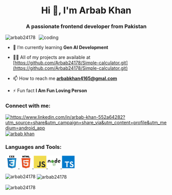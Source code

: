 <h1 align="center">Hi 👋, I'm Arbab Khan</h1>
<h3 align="center">A passionate frontend developer from Pakistan</h3>
<img align="right" alt="coding"width="400"src="https://user-images.githubusercontent.com/55389276/140866485-8fb1c876-9a8f-4d6a-98dc-08c4981eaf70.gif">
<p align="left"> <img src="https://komarev.com/ghpvc/?username=arbab24178&label=Profile%20views&color=0e75b6&style=flat" alt="arbab24178" /> </p>

- 🌱 I’m currently learning **Gen AI Development**

- 👨‍💻 All of my projects are available at [https://github.com/Arbab24178/Simple-calculator.git](https://github.com/Arbab24178/Simple-calculator.git)

- 📫 How to reach me **arbabkhan4165@gmal.com**

- ⚡ Fun fact **I Am Fun Loving Person**

<h3 align="left">Connect with me:</h3>
<p align="left">
<a href="https://linkedin.com/in/https://www.linkedin.com/in/arbab-khan-552a64282?utm_source=share&utm_campaign=share_via&utm_content=profile&utm_medium=android_app" target="blank"><img align="center" src="https://raw.githubusercontent.com/rahuldkjain/github-profile-readme-generator/master/src/images/icons/Social/linked-in-alt.svg" alt="https://www.linkedin.com/in/arbab-khan-552a64282?utm_source=share&utm_campaign=share_via&utm_content=profile&utm_medium=android_app" height="30" width="40" /></a>
<a href="https://fb.com/arbab khan" target="blank"><img align="center" src="https://raw.githubusercontent.com/rahuldkjain/github-profile-readme-generator/master/src/images/icons/Social/facebook.svg" alt="arbab khan" height="30" width="40" /></a>
</p>

<h3 align="left">Languages and Tools:</h3>
<p align="left"> <a href="https://www.w3schools.com/css/" target="_blank" rel="noreferrer"> <img src="https://raw.githubusercontent.com/devicons/devicon/master/icons/css3/css3-original-wordmark.svg" alt="css3" width="40" height="40"/> </a> <a href="https://www.w3.org/html/" target="_blank" rel="noreferrer"> <img src="https://raw.githubusercontent.com/devicons/devicon/master/icons/html5/html5-original-wordmark.svg" alt="html5" width="40" height="40"/> </a> <a href="https://developer.mozilla.org/en-US/docs/Web/JavaScript" target="_blank" rel="noreferrer"> <img src="https://raw.githubusercontent.com/devicons/devicon/master/icons/javascript/javascript-original.svg" alt="javascript" width="40" height="40"/> </a> <a href="https://nodejs.org" target="_blank" rel="noreferrer"> <img src="https://raw.githubusercontent.com/devicons/devicon/master/icons/nodejs/nodejs-original-wordmark.svg" alt="nodejs" width="40" height="40"/> </a> <a href="https://www.typescriptlang.org/" target="_blank" rel="noreferrer"> <img src="https://raw.githubusercontent.com/devicons/devicon/master/icons/typescript/typescript-original.svg" alt="typescript" width="40" height="40"/> </a> </p>

<p><img align="left" src="https://github-readme-stats.vercel.app/api/top-langs?username=arbab24178&show_icons=true&locale=en&layout=compact" alt="arbab24178" /></p>

<p>&nbsp;<img align="center" src="https://github-readme-stats.vercel.app/api?username=arbab24178&show_icons=true&locale=en" alt="arbab24178" /></p>

<p><img align="center" src="https://github-readme-streak-stats.herokuapp.com/?user=arbab24178&" alt="arbab24178" /></p>
